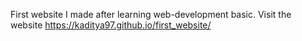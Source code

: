First website I made after learning web-development basic. Visit the website
https://kaditya97.github.io/first_website/